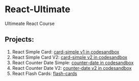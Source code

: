 # React-Ultimate
Ultimeate React Course

## Projects:
1. React Simple Card: [card-simple v1 in codesandbox](https://codesandbox.io/s/blazing-leftpad-cx722x?file=/src/index.js)
2. React Simple Card V2: [card-simple v2 in codesandbox](https://codesandbox.io/s/card-simple-qclwpm)
3. React Counter Date Simple: [counter-date in codesandbox](https://codesandbox.io/s/counterdate-simple-ncvp9y?file=/src/App.js)
4. React Counter Date V2: [counter-date v2 in codesandbox](https://codesandbox.io/s/counterdate-simple-v2-rq8nq7?file=/src/App.js)
5. React Flash Cards: [flash-cards](https://codesandbox.io/s/flash-cards-vf4rfw?file=/src/App.js)
